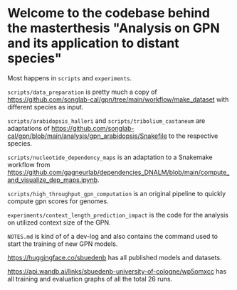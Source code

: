 # Welcome to the codebase behind the masterthesis "Analysis on GPN and its application to distant species"

Most happens in `scripts` and `experiments`.



`scripts/data_preparation` is pretty much a copy of https://github.com/songlab-cal/gpn/tree/main/workflow/make_dataset with different species as input.


`scripts/arabidopsis_halleri` and `scripts/tribolium_castaneum` are adaptations of https://github.com/songlab-cal/gpn/blob/main/analysis/gpn_arabidopsis/Snakefile to the respective species.


`scripts/nucleotide_dependency_maps` is an adaptation to a Snakemake workflow from https://github.com/gagneurlab/dependencies_DNALM/blob/main/compute_and_visualize_dep_maps.ipynb.


`scripts/high_throughput_gpn_computation` is an original pipeline to quickly compute gpn scores for genomes.


`experiments/context_length_prediction_impact` is the code for the analysis on utilized context size of the GPN.


`NOTES.md` is kind of of a dev-log and also contains the command used to start the training of new GPN models.


https://huggingface.co/sbuedenb has all published models and datasets.

https://api.wandb.ai/links/sbuedenb-university-of-cologne/wp5omxcc has all training and evaluation graphs of all the total 26 runs.